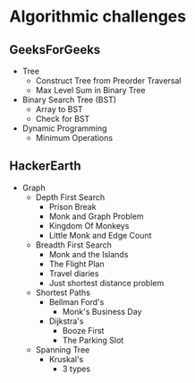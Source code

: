 # Algorithmic challenges
## GeeksForGeeks
* Tree
  * Construct Tree from Preorder Traversal
  * Max Level Sum in Binary Tree
* Binary Search Tree (BST)
  * Array to BST 
  * Check for BST
* Dynamic Programming
  * Minimum Operations

## HackerEarth
* Graph
  * Depth First Search
    * Prison Break
    * Monk and Graph Problem
    * Kingdom Of Monkeys
    * Little Monk and Edge Count
  * Breadth First Search
    * Monk and the Islands
    * The Flight Plan
    * Travel diaries
    * Just shortest distance problem
  * Shortest Paths
    * Bellman Ford's
      * Monk's Business Day
    * Dijkstra's
      * Booze First
      * The Parking Slot
  * Spanning Tree
    * Kruskal's
      * 3 types
